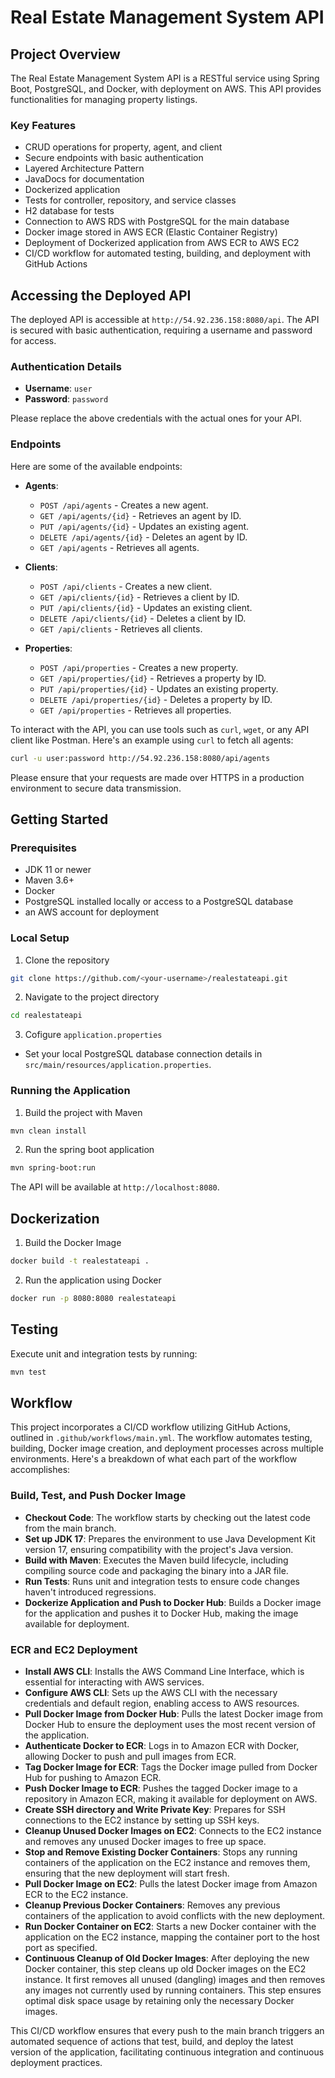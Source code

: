 # Real Estate Management System API

## Project Overview

The Real Estate Management System API is a RESTful service using Spring Boot, PostgreSQL, and Docker, with deployment on AWS. This API provides functionalities for managing property listings.

### Key Features

* CRUD operations for property, agent, and client
* Secure endpoints with basic authentication
* Layered Architecture Pattern
* JavaDocs for documentation
* Dockerized application
* Tests for controller, repository, and service classes
* H2 database for tests
* Connection to AWS RDS with PostgreSQL for the main database
* Docker image stored in AWS ECR (Elastic Container Registry)
* Deployment of Dockerized application from AWS ECR to AWS EC2
* CI/CD workflow for automated testing, building, and deployment with GitHub Actions

## Accessing the Deployed API

The deployed API is accessible at `http://54.92.236.158:8080/api`. The API is secured with basic authentication, requiring a username and password for access.

### Authentication Details

- **Username**: `user`
- **Password**: `password`

Please replace the above credentials with the actual ones for your API.

### Endpoints

Here are some of the available endpoints:

- **Agents**:
  - `POST /api/agents` - Creates a new agent.
  - `GET /api/agents/{id}` - Retrieves an agent by ID.
  - `PUT /api/agents/{id}` - Updates an existing agent.
  - `DELETE /api/agents/{id}` - Deletes an agent by ID.
  - `GET /api/agents` - Retrieves all agents.

- **Clients**:
  - `POST /api/clients` - Creates a new client.
  - `GET /api/clients/{id}` - Retrieves a client by ID.
  - `PUT /api/clients/{id}` - Updates an existing client.
  - `DELETE /api/clients/{id}` - Deletes a client by ID.
  - `GET /api/clients` - Retrieves all clients.

- **Properties**:
  - `POST /api/properties` - Creates a new property.
  - `GET /api/properties/{id}` - Retrieves a property by ID.
  - `PUT /api/properties/{id}` - Updates an existing property.
  - `DELETE /api/properties/{id}` - Deletes a property by ID.
  - `GET /api/properties` - Retrieves all properties.

To interact with the API, you can use tools such as `curl`, `wget`, or any API client like Postman. Here's an example using `curl` to fetch all agents:

```bash
curl -u user:password http://54.92.236.158:8080/api/agents
```

Please ensure that your requests are made over HTTPS in a production environment to secure data transmission.

## Getting Started

### Prerequisites

* JDK 11 or newer
* Maven 3.6+
* Docker
* PostgreSQL installed locally or access to a PostgreSQL database
* an AWS account for deployment

### Local Setup

1. Clone the repository
```bash
git clone https://github.com/<your-username>/realestateapi.git
```
2. Navigate to the project directory
```bash
cd realestateapi
```
3. Cofigure `application.properties`
* Set your local PostgreSQL database connection details in `src/main/resources/application.properties`.

### Running the Application

1. Build the project with Maven
```bash
mvn clean install
```
2. Run the spring boot application
```bash
mvn spring-boot:run
```
The API will be available at `http://localhost:8080`.

## Dockerization

1. Build the Docker Image
```bash
docker build -t realestateapi .
```
2. Run the application using Docker
```bash
docker run -p 8080:8080 realestateapi
```

## Testing

Execute unit and integration tests by running:
```bash
mvn test
```

## Workflow

This project incorporates a CI/CD workflow utilizing GitHub Actions, outlined in `.github/workflows/main.yml`. The workflow automates testing, building, Docker image creation, and deployment processes across multiple environments. Here's a breakdown of what each part of the workflow accomplishes:

### Build, Test, and Push Docker Image

- **Checkout Code**: The workflow starts by checking out the latest code from the main branch.
- **Set up JDK 17**: Prepares the environment to use Java Development Kit version 17, ensuring compatibility with the project's Java version.
- **Build with Maven**: Executes the Maven build lifecycle, including compiling source code and packaging the binary into a JAR file.
- **Run Tests**: Runs unit and integration tests to ensure code changes haven't introduced regressions.
- **Dockerize Application and Push to Docker Hub**: Builds a Docker image for the application and pushes it to Docker Hub, making the image available for deployment.

### ECR and EC2 Deployment

- **Install AWS CLI**: Installs the AWS Command Line Interface, which is essential for interacting with AWS services.
- **Configure AWS CLI**: Sets up the AWS CLI with the necessary credentials and default region, enabling access to AWS resources.
- **Pull Docker Image from Docker Hub**: Pulls the latest Docker image from Docker Hub to ensure the deployment uses the most recent version of the application.
- **Authenticate Docker to ECR**: Logs in to Amazon ECR with Docker, allowing Docker to push and pull images from ECR.
- **Tag Docker Image for ECR**: Tags the Docker image pulled from Docker Hub for pushing to Amazon ECR.
- **Push Docker Image to ECR**: Pushes the tagged Docker image to a repository in Amazon ECR, making it available for deployment on AWS.
- **Create SSH directory and Write Private Key**: Prepares for SSH connections to the EC2 instance by setting up SSH keys.
- **Cleanup Unused Docker Images on EC2**: Connects to the EC2 instance and removes any unused Docker images to free up space.
- **Stop and Remove Existing Docker Containers**: Stops any running containers of the application on the EC2 instance and removes them, ensuring that the new deployment will start fresh.
- **Pull Docker Image on EC2**: Pulls the latest Docker image from Amazon ECR to the EC2 instance.
- **Cleanup Previous Docker Containers**: Removes any previous containers of the application to avoid conflicts with the new deployment.
- **Run Docker Container on EC2**: Starts a new Docker container with the application on the EC2 instance, mapping the container port to the host port as specified.
- **Continuous Cleanup of Old Docker Images**: After deploying the new Docker container, this step cleans up old Docker images on the EC2 instance. It first removes all unused (dangling) images and then removes any images not currently used by running containers. This step ensures optimal disk space usage by retaining only the necessary Docker images.

This CI/CD workflow ensures that every push to the main branch triggers an automated sequence of actions that test, build, and deploy the latest version of the application, facilitating continuous integration and continuous deployment practices.
